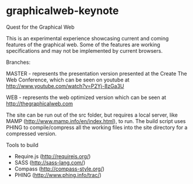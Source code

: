 graphicalweb-keynote
====================

Quest for the Graphical Web

This is an experimental experience showcasing current and coming features of the graphical web. Some of the features are working specifications and may not be implemented by current browsers.

Branches:

MASTER - represents the presentation version presented at the Create The Web Conference, which can be seen on youtube at http://www.youtube.com/watch?v=P2Yj-8zGa3U

WEB - represents the web optimized version which can be seen at http://thegraphicalweb.com

The site can be run out of the src folder, but requires a local server, like MAMP (http://www.mamp.info/en/index.html), to run. The build script uses PHING to compile/compress all the working files into the site directory for a compressed version.

Tools to build
* Require.js (http://requirejs.org/)
* SASS (http://sass-lang.com/) 
* Compass (http://compass-style.org/)
* PHING (http://www.phing.info/trac/)

